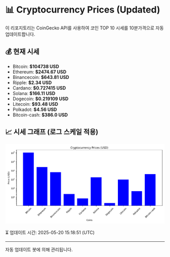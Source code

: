 
# 📊 Cryptocurrency Prices (Updated)

이 리포지토리는 CoinGecko API를 사용하여 코인 TOP 10 시세를 10분가격으로 자동 업데이트합니다.

## 💰 현재 시세
- Bitcoin: **$104738 USD**
- Ethereum: **$2474.67 USD**
- Binancecoin: **$643.81 USD**
- Ripple: **$2.34 USD**
- Cardano: **$0.727415 USD**
- Solana: **$166.11 USD**
- Dogecoin: **$0.219109 USD**
- Litecoin: **$93.48 USD**
- Polkadot: **$4.56 USD**
- Bitcoin-cash: **$386.0 USD**

## 📈 시세 그래프 (로그 스케일 적용)
![Crypto Prices](crypto_prices.png)

⏳ 업데이트 시간: 2025-05-20 15:18:51 (UTC)

---
자동 업데이트 봇에 의해 관리됩니다.
